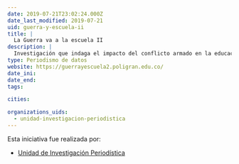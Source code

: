 ```yaml
---
date: 2019-07-21T23:02:24.000Z
date_last_modified: 2019-07-21
uid: guerra-y-escuela-ii
title: |
  La Guerra va a la escuela II
description: |
  Investigación que indaga el impacto del conflicto armado en la educación básica y media de Putumayo, Caquetá y Antioquia; departamentos con altos índices de hechos violentos ocurridos en la dinámica del conflicto.
type: Periodismo de datos
website: https://guerrayescuela2.poligran.edu.co/
date_ini: 
date_end: 
tags:

cities: 

organizations_uids:
  - unidad-investigacion-periodistica
---
```


Esta iniciativa fue realizada por:

- [Unidad de Investigación Periodística](/organizaciones/unidad-investigacion-periodistica)
